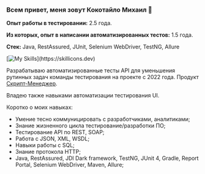<!--
**MikeKotal/MikeKotal** is a ✨ _special_ ✨ repository because its `README.md` (this file) appears on your GitHub profile.

Here are some ideas to get you started:

- 🔭 I’m currently working on ...
- 🌱 I’m currently learning ...
- 👯 I’m looking to collaborate on ...
- 🤔 I’m looking for help with ...
- 💬 Ask me about ...
- 📫 How to reach me: ...
- 😄 Pronouns: ...
- ⚡ Fun fact: ...
-->
### Всем привет, меня зовут Кокотайло Михаил 👋

**Опыт работы в тестировании:** 2.5 года.

**Из которых, опыт в написании автоматизированных тестов:** 1.5 года.

**Стек:** Java, RestAssured, JUnit, Selenium WebDriver, TestNG, Allure

[![My Skills](https://skillicons.dev/icons?i=java,git,idea,postman,gradle,maven,openshift,selenium,)](https://skillicons.dev)

Разрабатываю автоматизированные тесты API для уменьшения рутинных задач команды тестирования на проекте с 2022 года. Продукт [Скрипт-Менеджер](https://rtkit.ru/products/skript-menedzher).

Владею также навыками автоматизации тестирования UI.

Коротко о моих навыках:

* Умение тесно коммуницировать с разработчиками, аналитиками;
* Знание жизненного цикла тестирование/разработки ПО;
* Тестирование API по REST, SOAP;
* Работа с JSON, XML, WSDL;
* Навыки работы с SQL;
* Знание протокола HTTP;
* Java, RestAssured, JDI Dark framework, TestNG, JUnit 4, Gradle, Report Portal, Selenium WebDriver, Maven, Allure;
